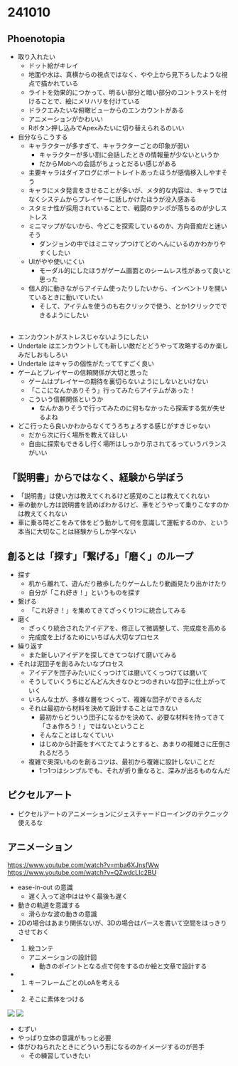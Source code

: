 # 241010


## Phoenotopia

- 取り入れたい
  - ドット絵がキレイ
  - 地面や水は、真横からの視点ではなく、やや上から見下ろしたような視点で描かれている
  - ライトを効果的につかって、明るい部分と暗い部分のコントラストを付けることで、絵にメリハリを付けている
  - ドラクエみたいな俯瞰ビューからのエンカウントがある
  - アニメーションがかわいい
  - Rボタン押し込みでApexみたいに切り替えられるのいい
- 自分ならこうする
  - キャラクターが多すぎて、キャラクターごとの印象が弱い
    - キャラクターが多い割に会話したときの情報量が少ないというか
    - だからMobへの会話がちょっとだるい感じがある
  - 主要キャラはダイアログにポートレイトあったほうが感情移入しやすそう
  - キャラにメタ発言をさせることが多いが、メタ的な内容は、キャラではなくシステムからプレイヤーに話しかけたほうが没入感ある
  - スタミナ性が採用されていることで、戦闘のテンポが落ちるのが少しストレス
  - ミニマップがないから、今どこを探索しているのか、方向音痴だと迷いそう
    - ダンジョンの中ではミニマップつけてどのへんにいるのかわかりやすくしたい
  - UIがやや使いにくい
    - モーダル的にしたほうがゲーム画面とのシームレス性があって良いと思った
  - 個人的に動きながらアイテム使ったりしたいから、インベントリを開いているときに動いていたい
    - そして、アイテムを使うのも右クリックで使う、とか1クリックでできるようにしたい

## 

- エンカウントがストレスじゃないようにしたい
- Undertale はエンカウントしても新しい敵だとどうやって攻略するのか楽しみだしおもしろい
- Undertale はキャラの個性がたっててすごく良い
- ゲームとプレイヤーの信頼関係が大切と思った
  - ゲームはプレイヤーの期待を裏切らないようにしないといけない
  - 「ここになんかありそう」行ってみたらアイテムがあった！
  - こういう信頼関係というか
    - なんかありそうで行ってみたのに何もなかったら探索する気が失せるよね
- どこ行ったら良いかわからなくてうろちょろする感じがすきじゃない
  - だから次に行く場所を教えてほしい
  - 自由に探索もできるし行く場所はしっかり示されてるっていうバランスがいい


## 「説明書」からではなく、経験から学ぼう

- 「説明書」は使い方は教えてくれるけど感覚のことは教えてくれない
- 車の動かし方は説明書を読めばわかるけど、車をどうやって乗りこなすのかは教えてくれない
- 車に乗る時どこをみて体をどう動かして何を意識して運転するのか、という本当に大切なことは経験からしか学べない

## 創るとは「探す」「繋げる」「磨く」のループ

- 探す
  - 机から離れて、遊んだり散歩したりゲームしたり動画見たり出かけたり
  - 自分が「これ好き！」というものを探す
- 繋げる
  - 「これ好き！」を集めてきてざっくり1つに統合してみる
- 磨く
  - ざっくり統合されたアイデアを、修正して微調整して、完成度を高める
  - 完成度を上げるためにいちばん大切なプロセス
- 繰り返す
  - また新しいアイデアを探してきてつなげて磨いてみる
- それは泥団子を創るみたいなプロセス
  - アイデアを団子みたいにくっつけては磨いてくっつけては磨いて
  - そうしていくうちにどんどん大きなひとつのきれいな団子に仕上がっていく
  - いろんな土が、多様な層をつくって、複雑な団子ができるんだ
  - それは最初から材料を決めて設計することはできない
    - 最初からどういう団子になるかを決めて、必要な材料を持ってきて「さぁ作ろう！」ではないということ
    - そんなことはしなくていい
    - はじめから計画をすべてたてようとすると、あまりの複雑さに圧倒されるだろう
  - 複雑で奥深いものを創るコツは、最初から複雑に設計しないことだ
    - 1つ1つはシンプルでも、それが折り重なると、深みが出るものなんだ

## ピクセルアート

- ピクセルアートのアニメーションにジェスチャードローイングのテクニック使えるな


## アニメーション

https://www.youtube.com/watch?v=mba6XJnsfWw
https://www.youtube.com/watch?v=QZwdcLIc2BU

- ease-in-out の意識
  - 遅く入って途中ははやく最後も遅く
- 動きの軌道を意識する
  - 滑らかな波の動きの意識
- 2Dの場合はあまり関係ないが、3Dの場合はパースを書いて空間をはっきりさせておく
- 1. 絵コンテ
  - アニメーションの設計図
    - 動きのポイントとなる点で何をするのか絵と文章で設計する
- 1. キーフレームごとのLoAを考える
- 2. そこに素体をつける

![](/devlog/assets/images/animation.gif)
![](/devlog/assets/images/animation%202.gif)

- むずい
- やっぱり立体の意識がもっと必要
- 体がひねられたときにどういう形になるのかイメージするのが苦手
  - その練習していきたい

